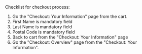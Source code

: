 Checklist for checkout process:
1. Go the "Checkout: Your Information" page from the cart.
2. First Name is mandatory field
3. Last Name is mandatory field
4. Postal Code is mandatory field
5. Back to cart from the "Checkout: Your Information" page
6. Go the "Checkout: Overview" page from the "Checkout: Your Information".